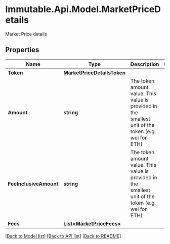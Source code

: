 # Immutable.Api.Model.MarketPriceDetails
Market Price details

## Properties

Name | Type | Description | Notes
------------ | ------------- | ------------- | -------------
**Token** | [**MarketPriceDetailsToken**](MarketPriceDetailsToken.md) |  | 
**Amount** | **string** | The token amount value. This value is provided in the smallest unit of the token (e.g. wei for ETH) | 
**FeeInclusiveAmount** | **string** | The token amount value. This value is provided in the smallest unit of the token (e.g. wei for ETH) | 
**Fees** | [**List&lt;MarketPriceFees&gt;**](MarketPriceFees.md) |  | 

[[Back to Model list]](../README.md#documentation-for-models) [[Back to API list]](../README.md#documentation-for-api-endpoints) [[Back to README]](../README.md)

